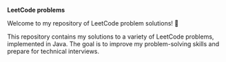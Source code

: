 **LeetCode problems**

Welcome to my repository of LeetCode problem solutions! 🚀  

This repository contains my solutions to a variety of LeetCode problems, implemented in Java. The goal is to improve my problem-solving skills and prepare for technical interviews. 

